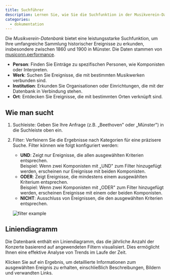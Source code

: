 ```yaml
---
title: Suchführer
description: Lernen Sie, wie Sie die Suchfunktion in der Musikverein-Datenbank verwenden.
categories:
  - dokumentation
---
```


Die _Musikverein-Datenbank_ bietet eine leistungsstarke Suchfunktion, um Ihre umfangreiche Sammlung historischer Ereignisse zu erkunden, insbesondere zwischen 1860 und 1900 in Münster. Die Daten stammen von [musiconn.performance](https://performance.musiconn.de/).

- **Person**: Finden Sie Einträge zu spezifischen Personen, wie Komponisten oder Interpreten.
- **Werk**: Suchen Sie Ereignisse, die mit bestimmten Musikwerken verbunden sind.
- **Institution**: Erkunden Sie Organisationen oder Einrichtungen, die mit der Datenbank in Verbindung stehen.
- **Ort**: Entdecken Sie Ereignisse, die mit bestimmten Orten verknüpft sind.

## Wie man sucht

1. Suchleiste: Geben Sie Ihre Anfrage (z.B. „Beethoven" oder „Münster") in die Suchleiste oben ein.
2. Filter: Verfeinern Sie die Ergebnisse nach Kategorien für eine präzisere Suche. Filter können wie folgt konfiguriert werden:

   - **UND**: Zeigt nur Ereignisse, die allen ausgewählten Kriterien entsprechen.<br/> Beispiel: Wenn zwei Komponisten mit „UND" zum Filter hinzugefügt werden, erscheinen nur Ereignisse mit beiden Komponisten.
   - **ODER**: Zeigt Ereignisse, die mindestens einem ausgewählten Kriterium entsprechen.<br/> Beispiel: Wenn zwei Komponisten mit „ODER" zum Filter hinzugefügt werden, erscheinen Ereignisse mit einem oder beiden Komponisten.
   - **NICHT**: Ausschluss von Ereignissen, die den ausgewählten Kriterien entsprechen.
     <br/>

   ![filter example](/database/search_guide/filter-example.gif)

## Liniendiagramm

Die Datenbank enthält ein Liniendiagramm, das die jährliche Anzahl der Konzerte basierend auf angewendeten Filtern visualisiert. Dies ermöglicht Ihnen eine effektive Analyse von Trends im Laufe der Zeit.

Klicken Sie auf ein Ergebnis, um detaillierte Informationen zum ausgewählten Ereignis zu erhalten, einschließlich Beschreibungen, Bildern und verwandten Links.
